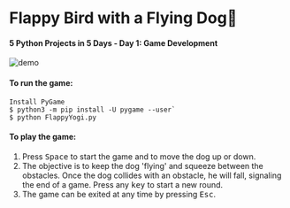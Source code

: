 # Flappy Bird with a Flying Dog🐶
#### 5 Python Projects in 5 Days - Day 1: Game Development

![demo](https://user-images.githubusercontent.com/71213312/178931711-0d8ece44-0177-45f1-bacd-239f3e52ff4d.gif)


#### To run the game:
	Install PyGame
	$ python3 -m pip install -U pygame --user`
	$ python FlappyYogi.py

#### To play the game:
1. Press <kbd>Space</kbd> to start the game and to move the dog up or down.
2. The objective is to keep the dog 'flying' and squeeze between the obstacles. Once the dog collides with an obstacle, he will fall, signaling the end of a game. Press any <kbd>key</kbd> to start a new round.
3. The game can be exited at any time by pressing <kbd>Esc</kbd>.
